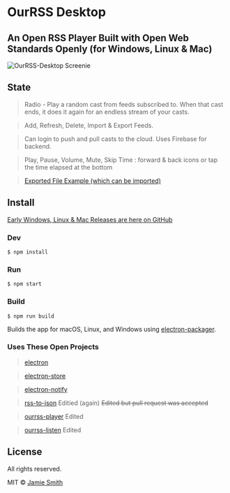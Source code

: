 # OurRSS Desktop

## An Open RSS Player Built with Open Web Standards Openly (for Windows, Linux & Mac)

![OurRSS-Desktop Screenie](https://i.imgur.com/2hFCuT3.png "OurRSS-Desktop Screenie")

## State

> Radio - Play a random cast from feeds subscribed to. When that cast ends, it does it again for an endless stream of your casts.

> Add, Refresh, Delete, Import & Export Feeds.

> Can login to push and pull casts to the cloud. Uses Firebase for backend.

> Play, Pause, Volume, Mute, Skip Time : forward & back icons or tap the time elapsed at the bottom

> [Exported File Example (which can be imported)](https://gist.github.com/dubyajaysmith/a36a4a14a67221e72c1e7a05ae98910a)

## Install

[Early Windows, Linux & Mac Releases are here on GitHub](https://github.com/dubyajaysmith/ourrss-desktop/releases)

### Dev

```$ npm install```

### Run

```$ npm start```

### Build

```$ npm run build```

Builds the app for macOS, Linux, and Windows using [electron-packager](https://github.com/electron-userland/electron-packager).

### Uses These Open Projects

> [electron](https://github.com/electron/electron)

> [electron-store](https://github.com/sindresorhus/electron-store)

> [electron-notify](https://github.com/hankbao/electron-notify)

> [rss-to-json](https://github.com/nasa8x/rss-to-json) Editied (again) ~~Edited but pull request was accepted~~

> [ourrss-player](https://github.com/dubyajaysmith/ourrss-player) Edited

> [ourrss-listen](https://github.com/dubyajaysmith/ourrss-listen) Edited

## License

All rights reserved.

MIT © [Jamie Smith](http://jamiesmiths.com)
